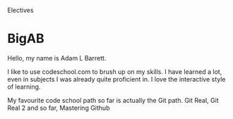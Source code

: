 Electives
# BigAB

Hello, my name is Adam L Barrett.

I like to use codeschool.com to brush up on my skills. I have learned a lot, even in subjects I was already quite proficient in. I love the interactive style of learning.

My favourite code school path so far is actually the Git path. Git Real, Git Real 2 and so far, Mastering Github
